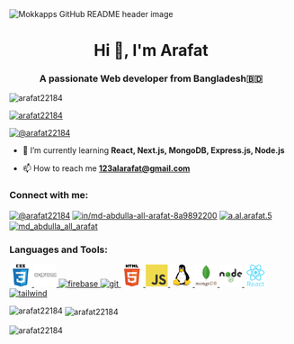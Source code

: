 <img src="https://res.cloudinary.com/ddckuxsjx/image/upload/v1750791270/GitHub-Banner_hd1hmc.png" alt="Mokkapps GitHub README header image">

<h1 align="center">Hi 👋, I'm Arafat</h1>
<h3 align="center">A passionate Web developer from Bangladesh🇧🇩</h3>

<p align="left"> <img src="https://komarev.com/ghpvc/?username=arafat22184&label=Profile%20views&color=0e75b6&style=flat" alt="arafat22184" /> </p>

<p align="left"> <a href="https://github.com/ryo-ma/github-profile-trophy"><img src="https://github-profile-trophy.vercel.app/?username=arafat22184" alt="arafat22184" /></a> </p>

<p align="left"> <a href="https://twitter.com/@arafat22184" target="blank"><img src="https://img.shields.io/twitter/follow/@arafat22184?logo=twitter&style=for-the-badge" alt="@arafat22184" /></a> </p>

- 🌱 I’m currently learning **React, Next.js, MongoDB, Express.js, Node.js**

- 📫 How to reach me **123alarafat@gmail.com**

<h3 align="left">Connect with me:</h3>
<p align="left">
<a href="https://twitter.com/@arafat22184" target="blank"><img align="center" src="https://raw.githubusercontent.com/rahuldkjain/github-profile-readme-generator/master/src/images/icons/Social/twitter.svg" alt="@arafat22184" height="30" width="40" /></a>
<a href="https://linkedin.com/in/in/md-abdulla-all-arafat-8a9892200" target="blank"><img align="center" src="https://raw.githubusercontent.com/rahuldkjain/github-profile-readme-generator/master/src/images/icons/Social/linked-in-alt.svg" alt="in/md-abdulla-all-arafat-8a9892200" height="30" width="40" /></a>
<a href="https://fb.com/a.al.arafat.5" target="blank"><img align="center" src="https://raw.githubusercontent.com/rahuldkjain/github-profile-readme-generator/master/src/images/icons/Social/facebook.svg" alt="a.al.arafat.5" height="30" width="40" /></a>
<a href="https://instagram.com/md_abdulla_all_arafat" target="blank"><img align="center" src="https://raw.githubusercontent.com/rahuldkjain/github-profile-readme-generator/master/src/images/icons/Social/instagram.svg" alt="md_abdulla_all_arafat" height="30" width="40" /></a>
</p>

<h3 align="left">Languages and Tools:</h3>
<p align="left"> <a href="https://www.w3schools.com/css/" target="_blank" rel="noreferrer"> <img src="https://raw.githubusercontent.com/devicons/devicon/master/icons/css3/css3-original-wordmark.svg" alt="css3" width="40" height="40"/> </a> <a href="https://expressjs.com" target="_blank" rel="noreferrer"> <img src="https://raw.githubusercontent.com/devicons/devicon/master/icons/express/express-original-wordmark.svg" alt="express" width="40" height="40"/> </a> <a href="https://firebase.google.com/" target="_blank" rel="noreferrer"> <img src="https://www.vectorlogo.zone/logos/firebase/firebase-icon.svg" alt="firebase" width="40" height="40"/> </a> <a href="https://git-scm.com/" target="_blank" rel="noreferrer"> <img src="https://www.vectorlogo.zone/logos/git-scm/git-scm-icon.svg" alt="git" width="40" height="40"/> </a> <a href="https://www.w3.org/html/" target="_blank" rel="noreferrer"> <img src="https://raw.githubusercontent.com/devicons/devicon/master/icons/html5/html5-original-wordmark.svg" alt="html5" width="40" height="40"/> </a> <a href="https://developer.mozilla.org/en-US/docs/Web/JavaScript" target="_blank" rel="noreferrer"> <img src="https://raw.githubusercontent.com/devicons/devicon/master/icons/javascript/javascript-original.svg" alt="javascript" width="40" height="40"/> </a> <a href="https://www.linux.org/" target="_blank" rel="noreferrer"> <img src="https://raw.githubusercontent.com/devicons/devicon/master/icons/linux/linux-original.svg" alt="linux" width="40" height="40"/> </a> <a href="https://www.mongodb.com/" target="_blank" rel="noreferrer"> <img src="https://raw.githubusercontent.com/devicons/devicon/master/icons/mongodb/mongodb-original-wordmark.svg" alt="mongodb" width="40" height="40"/> </a> <a href="https://nodejs.org" target="_blank" rel="noreferrer"> <img src="https://raw.githubusercontent.com/devicons/devicon/master/icons/nodejs/nodejs-original-wordmark.svg" alt="nodejs" width="40" height="40"/> </a> <a href="https://reactjs.org/" target="_blank" rel="noreferrer"> <img src="https://raw.githubusercontent.com/devicons/devicon/master/icons/react/react-original-wordmark.svg" alt="react" width="40" height="40"/> </a> <a href="https://tailwindcss.com/" target="_blank" rel="noreferrer"> <img src="https://www.vectorlogo.zone/logos/tailwindcss/tailwindcss-icon.svg" alt="tailwind" width="40" height="40"/> </a> </p>

<p><img align="left" src="https://github-readme-stats.vercel.app/api/top-langs?username=arafat22184&show_icons=true&locale=en&layout=compact" alt="arafat22184" /></p>

<p>&nbsp;<img align="center" src="https://github-readme-stats.vercel.app/api?username=arafat22184&show_icons=true&locale=en" alt="arafat22184" /></p>

<p><img align="center" src="https://github-readme-streak-stats.herokuapp.com/?user=arafat22184&" alt="arafat22184" /></p>
